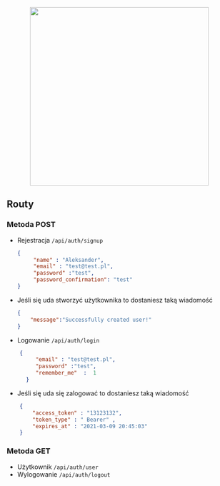 
<p align="center"><a href="https://laravel.com" target="_blank"><img src="https://raw.githubusercontent.com/laravel/art/master/logo-lockup/5%20SVG/2%20CMYK/1%20Full%20Color/laravel-logolockup-cmyk-red.svg" width="400"></a></p>


## Routy  
### Metoda POST
- Rejestracja `/api/auth/signup`  
	```json
	{    
		 "name" : "Aleksander",    
		 "email" : "test@test.pl",   
		 "password" :"test",  
		 "password_confirmation": "test"    
	}
	```
 - Jeśli się uda stworzyć użytkownika to dostaniesz taką wiadomość
	  ```json
	  {
		  "message":"Successfully created user!"
	  } 
	  ```
- Logowanie `/api/auth/login  `
``` json
	{    
		 "email" : "test@test.pl",   
		 "password" :"test",  
		 "remember_me"  :  1  
	  } 
 ```
- Jeśli się uda się zalogować to dostaniesz taką wiadomość
```json 
	{
		"access_token" : "13123132",  
		"token_type" : " Bearer" ,  
		"expires_at" : "2021-03-09 20:45:03"
	}
```
###  Metoda GET
- Użytkownik `/api/auth/user`  
- Wylogowanie `/api/auth/logout`   

